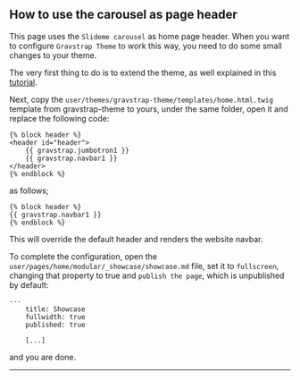 ## How to use the carousel as page header

This page uses the `Slideme carousel` as home page header. When you want to configure `Gravstrap Theme` to work this way, you need to do some small changes to your theme.

The very first thing to do is to extend the theme, as well explained in this [tutorial](http://getgrav.org/blog/theme-development-with-inheritance).

Next, copy the `user/themes/gravstrap-theme/templates/home.html.twig` template from gravstrap-theme to yours, under the same folder, open it and replace the following code:

    {% block header %}
    <header id="header">
        {{ gravstrap.jumbotron1 }}
        {{ gravstrap.navbar1 }}
    </header>
    {% endblock %}

as follows;

    {% block header %}
    {{ gravstrap.navbar1 }}
    {% endblock %}

This will override the default header and renders the website navbar.

To complete the configuration, open the `user/pages/home/modular/_showcase/showcase.md` file, set it to `fullscreen`, changing that property to true and `publish the page`, which is unpublished by default:

    ---
        title: Showcase
        fullwidth: true
        published: true

        [...]

and you are done.
___